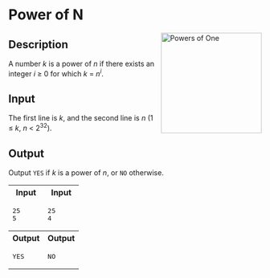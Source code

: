 # Power of N

<img align="right" src="https://imgs.xkcd.com/comics/powers_of_one.png" title="It's kinda Zen when you think about it, if you don't think too hard." alt="Powers of One" height="200">

## Description

A number *k* is a power of *n* if there exists an integer *i* ≥ 0 for which *k* = *n*<sup>*i*</sup>.

## Input

The first line is *k*, and the second line is *n* (1 ≤ *k*, *n* < 2<sup>32</sup>).

## Output

Output `YES` if *k* is a power of *n*, or `NO` otherwise.

<table>
    <tr>
        <th>Input</th>
        <th>Input</th>
    </tr>
    <tr>
        <td valign="top">
<pre>25
5</pre>
        </td>
        <td valign="top">
<pre>25
4</pre>
        </td>
    </tr>
    <tr>
        <th>Output</th>
        <th>Output</th>
    </tr>
    <tr>
        <td valign="top">
<pre>YES</pre>
        </td>
        <td valign="top">
<pre>NO</pre>
        </td valign="top">
</table>
